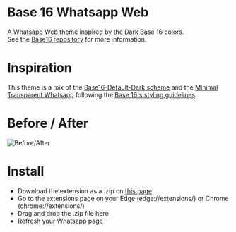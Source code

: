 # Base 16 Whatsapp Web
A Whatsapp Web theme inspired by the Dark Base 16 colors.  
See the [Base16 repository](https://github.com/chriskempson/base16) for more information.  

# Inspiration
This theme is a mix of the [Base16-Default-Dark scheme](https://github.com/chriskempson/base16-default-schemes) and the [Minimal Transparent Whatsapp](https://userstyles.org/styles/137361/minimal-transparent-whatsapp) following the [Base 16's styling guidelines](https://github.com/chriskempson/base16/blob/master/styling.md).  

# Before / After
![Before/After](https://i.imgur.com/s14iOT9.png)

# Install
- Download the extension as a .zip on [this page](https://github.com/mgiovani/base16-whatsapp-web/releases/latest)
- Go to the extensions page on your Edge (edge://extensions/) or Chrome (chrome://extensions/)
- Drag and drop the .zip file here
- Refresh your Whatsapp page
